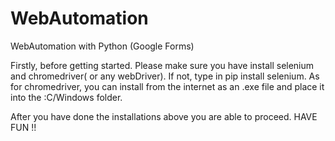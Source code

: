 # WebAutomation
WebAutomation with Python (Google Forms)

Firstly, before getting started. Please make sure you have install selenium and chromedriver( or any webDriver).
If not, type in pip install selenium.
As for chromedriver, you can install from the internet as an .exe file and place it into the :C/Windows folder.

After you have done the installations above you are able to proceed. HAVE FUN !!
